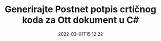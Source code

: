 ---
############################# Static ############################
layout: "auto-gen-signature"
date: 2022-03-01T15:12:22
draft: false
operation: Sign
signaturetype: Barcode
codetype: Postnet
fileformat: Ott
productName: .NET
lang: hr
productCode: net
otherformats: pdf doc docx docm dot dotm dotx odt ott rtf xls xlsx xlsm xlsb csv ods ots xltx xltm ppt pptx pps ppsx odp otp potx potm pptm ppsm png jpg bmp gif tiff svg webp wmf
breadcrumb: Put  Barcode signature on Ott for C#

############################# Head ############################
head_title: "eSign Ott dokument s Postnet crtičnim kodom u C#"
head_description: "Stvorite Postnet potpis crtičnog koda i stavite ga na Ott dokument s .NET pomoću nekoliko redaka koda. Koristite GroupDocs Document Signature API za potpisivanje različitih formata datoteka."

############################# Header ############################
title: "Generirajte Postnet potpis crtičnog koda za Ott dokument u C#"
description: "ePotpišite svoje Ott poslovne dokumente pomoću Postnet crtičnog koda. Brzo i jednostavno generirajte potpis crtičnog koda s nekoliko redaka koda za postavljanje opcija potpisivanja."
bg_image: "https://cms.admin.containerize.com/templates/aspose/App_Themes/V3/images/bg/header1.png"
bg_overlay: false
button:
    enable: true

############################# SubMenu ############################
submenu:
    enable: true

    left:
        img_alt: "GroupDocs.Signature for .NET"
        image: "https://cms.admin.containerize.com/templates/groupdocs/images/product-logos/90x90-noborder/groupdocs-signature-net.png"
        product: "GroupDocs.Signature"
        platform: ".NET"



############################# About ############################
about:
    enable: true
    title: "O API-ju za potpise crtičnog koda GroupDocs.Signature for .NET."
    content: |
        [GroupDocs.Signature for .NET](https://products.groupdocs.com/signature/net/) je brz i jednostavan API za upravljanje e-potpisivanjem digitalnih dokumenata pomoću vrsta crtičnog koda kao što su UPCA, UPCE, EAN13, EAN14, Code39, Code39Extended, Code128, Codabar, Postnet, ISBN , ITF14 i mnogi drugi. Kupci mogu jednostavno kreirati crtične kodove sa potrebnim tekstom i staviti ih u PDF, Microsoft Office Words dokumente, Microsoft Office Excel radne knjige, MS PowerPoint prezentacije, Adobe Photoshop datoteke i razne formate slika. Crtični kodovi postavljeni u dokumente mogu se ažurirati, pretraživati, verificirati, brisati ili pregledavati. Štoviše, podržana je prilagodba crtičnih kodova.
    

############################# Steps ############################
steps:
    enable: true
    title_left: "Koraci za potpisivanje Ott s Barcode u C#"
    content_left: |
        [GroupDocs.Signature for .NET](https://products.groupdocs.com/signature/net/) pruža mogućnost brzog i jednostavnog potpisivanja Ott dokumenata s Barcode potpisima.
        
        * Stvorite instancu klase potpisa koja daje Ott datoteku koja bi se trebala potpisati kao put ili memorijski tok
        * Instancirajte klasu SignOptions i postavite sve tražene podatke.
        * Pozovite metodu Signature.Sign() prosljeđujući izlaznu datoteku Ott ili memorijski tok

    title_right: " Zahtjevi sustava"
    content_right: |
        GroupDocs.Signature for .NET podržani su na svim glavnim platformama i operativnim sustavima. Prije izvršavanja koda u nastavku, provjerite imate li sljedeće preduvjete instalirane na vašem sustavu.

        * Operativni sustavi: Microsoft Windows, Linux, MacOS
        * Razvojna okruženja: Microsoft Visual Studio, Xamarin, MonoDevelop
        * Frameworks: .NET Framework, .NET Standard, .NET Core, Mono
        * Preuzmite najnoviji GroupDocs.Signature for .NET od [Nuget](https://www.nuget.org/packages/groupdocs.signature)
         
    code: |
        ```csharp    
        
        // Set up input Ott file
        string filePath = "input.ott";
        // Set up output file
        string outputFilePath = "output.ott";

        // Instantiate Signature for input file
        using (var signature = new GroupDocs.Signature.Signature(filePath))
        {
                // create barcode option with predefined barcode text
                var options = new BarcodeSignOptions("BC12345678")
                {
                    // setup Barcode encoding type
                    EncodeType = BarcodeTypes.Postnet,

                    // set signature position
                    Left = 50,
                    Top = 50,
                    Width = 200,
                    Height = 50                                        
                };
                
                // sign Ott document
                SignResult result = signature.Sign(outputFilePath, options);
        }

        ```

############################# Demos ############################
demos:
    enable: true
    title: "Potpisivanje Ott dokumenata s Barcode Live Demo"
    content: |
       Potpišite datoteku Ott raznim potpisima upravo sada tako da posjetite [GroupDocs.Signature App](https://products.groupdocs.app/signature/family) web mjesto. Besplatan online demo čeka na vas.

        
############################# About Formats ############################
about_formats:
    enable: true
    format:
        # format loop
        - icon: "fas fa-barcode"
          title: "About Postnet Barcode"
          content: |
            POSTNET (Postal Numeric Encoding Technique) je simbologija crtičnog koda koju koristi poštanska služba Sjedinjenih Država za pomoć pri usmjeravanju pošte.
          characterset: |
             Brojčane znamenke (0-9).
          textcapacity: |
             Do 11 znakova.
          image: |
             iVBORw0KGgoAAAANSUhEUgAAACcAAAAjCAYAAAAXMhMjAAAAAXNSR0IArs4c6QAAAARnQU1BAACxjwv8YQUAAAAJcEhZcwAADsMAAA7DAcdvqGQAAACeSURBVFhH7c7BCkMxEELR/P9Pp1LoRrCXpi4Cbw5kIRKZtS82x52a407Ncae+HrfWer8Pyr+i/3NcQv/nuIT+z3EJ/X/Ocf9mlxuhsXZ2uREaa2eXG6Gxdna5ERprZ5cbobF2drkRGmtnlxuhsXZ2uREaa2eXG6Gxdna5ERprZ5cbobF2drkRGmtnlxuhsXZ2ubnAHHdqjjt18XF7vwDevzbHqsQWPwAAAABJRU5ErkJggg==

          link: ""

############################# More Formats ############################
more_formats:
    enable: true
    title: "Drugi podržani potpisi Barcode za C#"
    content: |
        "Također možete potpisati Ott drugim vrstama potpisa. Pogledajte popis u nastavku."
    format: 
        
       
back_to_top:
    enable: true
---